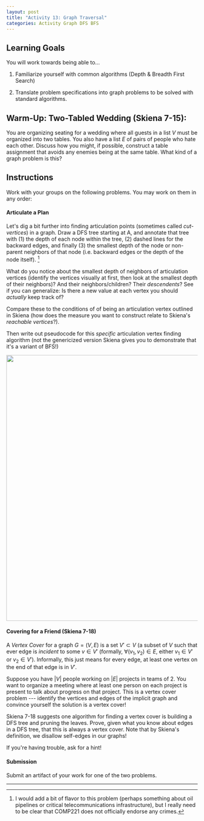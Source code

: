 ```yaml
---
layout: post
title: "Activity 13: Graph Traversal"
categories: Activity Graph DFS BFS
---
```


## Learning Goals

You will work towards being able to...

1. Familiarize yourself with common algorithms (Depth \& Breadth First Search)

2. Translate problem specifications into graph problems to be solved with standard algorithms.

## Warm-Up: Two-Tabled Wedding (Skiena 7-15): 
You are organizing seating for a wedding where all guests in a list $V$ must be organized into two tables. You also have a list $E$ of pairs of people who hate each other. Discuss how you might, if possible, construct a table assignment that avoids any enemies being at the same table. What kind of a graph problem is this?

## Instructions
Work with your groups on the following problems. You may work on them in any order:

#### Articulate a Plan 

Let's dig a bit further into finding articulation points (sometimes called *cut-vertices*) in a graph. Draw a DFS tree starting at A, and annotate that tree with (1) the depth of each node within the tree, (2) dashed lines for the backward edges, and finally (3) the smallest depth of the node or non-parent neighbors of that node (i.e. backward edges or the depth of the node itself). [^1]

What do you notice about the smallest depth of neighbors of articulation vertices (identify the vertices visually at first, then look at the smallest depth of their neighbors)? And their neighbors/children? Their *descendents*? See if you can generalize: Is there a new value at each vertex you should *actually* keep track of?

Compare these to the conditions of of being an articulation vertex outlined in Skiena (how does the measure you want to construct relate to Skiena's *reachable vertices*?).

Then write out pseudocode for this *specific* articulation vertex finding algorithm (not the genericized version Skiena gives you to demonstrate that it's a variant of BFS!) 

<img src="{{ site.url }}/assets/imgs/articulation.png" width="700" />

#### Covering for a Friend (Skiena 7-18)
A *Vertex Cover* for a graph $G = (V, E)$ is a set $V' \subset V$ (a subset of $V$ such that ever edge is *incident* to some $v \in V'$ (formally, $\forall (v_1, v_2) \in E$, either $v_1 \in V'$ or $v_2 \in V'$). Informally, this just means for every edge, at least one vertex on the end of that edge is in $V'$.

Suppose you have $\lvert V \rvert$ people working on $\lvert E \rvert$ projects in teams of 2. You want to organize a meeting where at least one person on each project is present to talk about progress on that project. This is a vertex cover problem --- identify the vertices and edges of the implicit graph and convince yourself the solution is a vertex cover!

Skiena 7-18 suggests one algorithm for finding a vertex cover is building a DFS tree and pruning the leaves. Prove, given what you know about edges in a DFS tree, that this is always a vertex cover. Note that by Skiena's definition, we disallow self-edges in our graphs!

If you're having trouble, ask for a hint! 

#### Submission
Submit an artifact of your work for one of the two problems.

---
[^1]: I would add a bit of flavor to this problem (perhaps something about oil pipelines or critical telecommunications infrastructure), but I really need to be clear that COMP221 does not officially endorse any crimes. 
